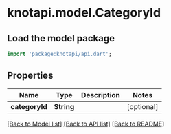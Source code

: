 # knotapi.model.CategoryId

## Load the model package
```dart
import 'package:knotapi/api.dart';
```

## Properties
Name | Type | Description | Notes
------------ | ------------- | ------------- | -------------
**categoryId** | **String** |  | [optional] 

[[Back to Model list]](../README.md#documentation-for-models) [[Back to API list]](../README.md#documentation-for-api-endpoints) [[Back to README]](../README.md)


